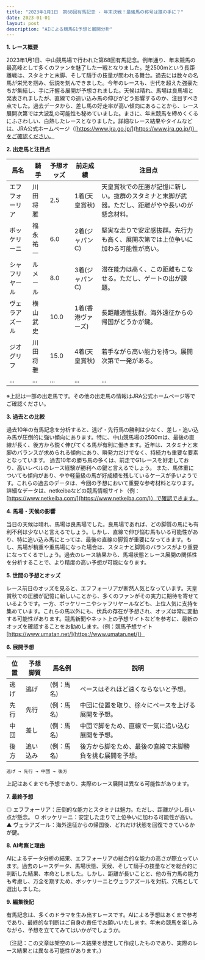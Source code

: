 ```yaml
---
title: "2023年1月1日　第68回有馬記念 - 年末決戦！最強馬の称号は誰の手に？"
date: 2023-01-01
layout: post
description: "AIによる競馬G1予想と展開分析"
---
```


**1. レース概要**

2023年1月1日、中山競馬場で行われた第68回有馬記念。例年通り、年末競馬の最高峰として多くのファンを魅了した一戦となりました。芝2500mという長距離戦は、スタミナと末脚、そして騎手の技量が問われる舞台。過去には数々の名馬が栄光を掴み、伝説を刻んできました。今年のレースも、世代を超えた強豪たちが集結し、手に汗握る展開が予想されました。天候は晴れ、馬場は良馬場と発表されましたが、直線での追い込み馬の伸びがどう影響するのか、注目すべき点でした。過去データから、差し馬の好走率が高い傾向にあることから、レース展開次第では大波乱の可能性も秘めていました。まさに、年末競馬を締めくくるにふさわしい、白熱したレースとなりました。詳細なレース結果やタイムなどは、JRA公式ホームページ（[https://www.jra.go.jp/](https://www.jra.go.jp/)）をご確認ください。


**2. 出走馬と注目点**

| 馬名       | 騎手       | 予想オッズ | 前走成績     | 注目点                                                                    |
|------------|-------------|------------|--------------|-------------------------------------------------------------------------|
| エフフォーリア | 川田将雅     | 2.5         | 1着(天皇賞秋) | 天皇賞秋での圧勝が記憶に新しい。抜群のスタミナと末脚が武器。ただし、距離がやや長いのが懸念材料。 |
| ボッケリーニ | 福永祐一     | 6.0         | 2着(ジャパンC)| 堅実な走りで安定感抜群。先行力も高く、展開次第では上位争いに加わる可能性が高い。              |
| シャフリヤール| ルメール     | 8.0         | 3着(ジャパンC)| 潜在能力は高く、この距離もこなせる。ただし、ゲートの出が課題。                               |
| ヴェラアズール| 横山武史     | 10.0        | 1着(香港ヴァーズ)| 長距離適性抜群。海外遠征からの帰国がどうかが鍵。                                     |
| ジオグリフ    | 川田将雅     | 15.0        | 4着(天皇賞秋) | 若手ながら高い能力を持つ。展開次第で一発がある。                                       |
| ...         | ...         | ...         | ...           | ...                                                                       |


※上記は一部の出走馬です。その他の出走馬の情報はJRA公式ホームページ等でご確認ください。


**3. 過去との比較**

過去10年の有馬記念を分析すると、逃げ・先行馬の勝利は少なく、差し・追い込み馬が圧倒的に強い傾向にあります。特に、中山競馬場の2500mは、最後の直線が長く、後方から鋭く伸びてくる馬が有利に働きます。近年は、スタミナと末脚のバランスが求められる傾向にあり、瞬発力だけでなく、持続力も重要な要素となっています。  過去10年の勝ち馬の多くは、前走でG1レースを好走しており、高いレベルのレース経験が勝利への鍵と言えるでしょう。  また、馬体重についても傾向があり、やや軽量級の馬が好成績を残しているケースが多いようです。これらの過去のデータは、今回の予想において重要な参考材料となります。詳細なデータは、netkeibaなどの競馬情報サイト（例：[https://www.netkeiba.com/](https://www.netkeiba.com/)）で確認できます。


**4. 馬場・天候の影響**

当日の天候は晴れ、馬場は良馬場でした。良馬場であれば、どの脚質の馬にも有利不利は少ないと言えるでしょう。しかし、直線で伸び悩む馬もいる可能性があり、特に追い込み馬にとっては、最後の直線の脚質が重要になってきます。もし、馬場が稍重や重馬場になった場合は、スタミナと脚質のバランスがより重要になってくるでしょう。過去のレース結果から、馬場状態とレース展開の関係性を分析することで、より精度の高い予想が可能になります。


**5. 世間の予想とオッズ**

レース前日のオッズを見ると、エフフォーリアが断然人気となっています。天皇賞秋での圧勝が記憶に新しいことから、多くのファンがその実力に期待を寄せているようです。一方、ボッケリーニやシャフリヤールなども、上位人気に支持を集めています。これらの馬以外にも、伏兵の存在が予想され、オッズは常に変動する可能性があります。競馬新聞やネット上の予想サイトなどを参考に、最新のオッズを確認することをお勧めします。（例：競馬予想サイト[https://www.umatan.net/](https://www.umatan.net/)）


**6. 展開予想**

| 位置 | 予想脚質 | 馬名例       | 説明                                                                     |
|------|-------------|------------|--------------------------------------------------------------------------|
| 逃げ | 逃げ        |  (例：馬名) |  ペースはそれほど速くならないと予想。                                        |
| 先行 | 先行        |  (例：馬名) |  中団に位置を取り、徐々にペースを上げる展開を予想。                         |
| 中団 | 差し        |  (例：馬名) |  中団で脚をため、直線で一気に追い込む展開を予想。                         |
| 後方 | 追い込み    |  (例：馬名) |  後方から脚をため、最後の直線で末脚勝負を挑む展開を予想。                     |


```
逃げ → 先行 → 中団 → 後方
```


上記はあくまでも予想であり、実際のレース展開は異なる可能性があります。


**7. 最終予想**

◎ エフフォーリア：圧倒的な能力とスタミナは魅力。ただし、距離が少し長い点が懸念。
○ ボッケリーニ：安定した走りで上位争いに加わる可能性が高い。
▲ ヴェラアズール：海外遠征からの帰国後、どれだけ状態を回復できているかが鍵。


**8. AI考察と理由**

AIによるデータ分析の結果、エフフォーリアの総合的な能力の高さが際立っています。過去のレースデータ、馬場状態、天候、そして騎手の技量などを総合的に判断した結果、本命としました。しかし、距離が長いことと、他の有力馬の能力も考慮し、万全を期すため、ボッケリーニとヴェラアズールを対抗、穴馬として選出しました。


**9. 編集後記**

有馬記念は、多くのドラマを生み出すレースです。AIによる予想はあくまで参考であり、最終的な判断はご自身の責任でお願いいたします。年末の競馬を楽しみながら、予想を立ててみてはいかがでしょうか。


（注記：この文章は架空のレース結果を想定して作成したものであり、実際のレース結果とは異なる可能性があります。）
